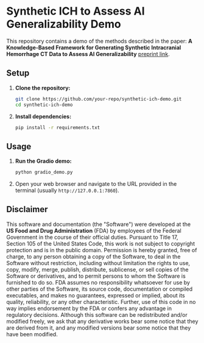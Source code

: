 # Synthetic ICH to Assess AI Generalizability Demo

This repository contains a demo of the methods described in the paper: **A Knowledge-Based Framework for Generating Synthetic Intracranial Hemorrhage CT Data to Assess AI Generalizability** [preprint link](https://zenodo.org/records/15691337).

## Setup

1.  **Clone the repository:**
    ```bash
    git clone https://github.com/your-repo/synthetic-ich-demo.git
    cd synthetic-ich-demo
    ```
2.  **Install dependencies:**
    ```bash
    pip install -r requirements.txt
    ```

## Usage

1.  **Run the Gradio demo:**
    ```bash
    python gradio_demo.py
    ```
2.  Open your web browser and navigate to the URL provided in the terminal (usually `http://127.0.0.1:7860`).

## Disclaimer

This software and documentation (the "Software") were developed at the **US Food and Drug Administration** (FDA) by employees of the Federal Government in the course of their official duties. Pursuant to Title 17, Section 105 of the United States Code, this work is not subject to copyright protection and is in the public domain. Permission is hereby granted, free of charge, to any person obtaining a copy of the Software, to deal in the Software without restriction, including without limitation the rights to use, copy, modify, merge, publish, distribute, sublicense, or sell copies of the Software or derivatives, and to permit persons to whom the Software is furnished to do so. FDA assumes no responsibility whatsoever for use by other parties of the Software, its source code, documentation or compiled executables, and makes no guarantees, expressed or implied, about its quality, reliability, or any other characteristic. Further, use of this code in no way implies endorsement by the FDA or confers any advantage in regulatory decisions. Although this software can be redistributed and/or modified freely, we ask that any derivative works bear some notice that they are derived from it, and any modified versions bear some notice that they have been modified.
